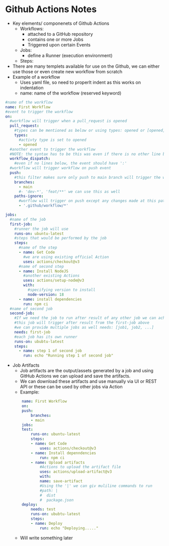 # Github Actions Notes
- Key elements/ componenets of Github Actions
    - Workflows:
        - attached to a GitHub repository
        - contains one or more Jobs
        - Triggered upon certain Events
    - Jobs:
        - define a Runner (execution environment)
    - Steps:
- There are many templets available for use on the Github, we can either use those or even create new workflow from scratch
- Example of a workflow
    - Uses yaml file, so need to properlt indent as this works on indentation
    - name: name of the workflow (reserved keyword)

```yaml
#name of the workflow
name: First Workflow
#event to trigger the workflow
on:
  #workflow will trigger when a pull_request is opened
  pull_request:
    #types can be mentioned as below or using types: opened or [opened, other_events]
    types:
      #activty type is set to opened
      - opened
  #another event to trigger the workflow
  #NOTE: the syntax has to be this was even if there is no other line below
  workflow_dispatch:
    #even if no lines below, the event should have ':'
  #workflow will trigger workflow on push event
  push:
    #this filter makes sure only push to main branch will trigger the workflow
    branches:
      - main
      #- 'dev-*', 'feat/**' we can use this as well 
    paths-ignore:
      #worflow will trigger on push except any changes made at this path
      - '.github/workflow/*'

jobs:
  #name of the job
  first-job:
    #runner the job will use
    runs-on: ubuntu-latest
    #steps that would be performed by the job
    steps:
      #name of the step
      - name: Get Code
        #we are using existing official Action
        uses: actions/checkout@v3
      #name of second step  
      - name: Install NodeJS
        #another existing Actions
        uses: actions/setup-node@v3
        with:
          #specifying version to install
          node-version: 18
      - name: install dependencies
        run: npm ci
  #name of second job
  second-job:
    #If we need the job to run after result of any other job we can acheove that using "needs" keyword
    #this job will trigger after result from the first-job above
    #we can provide multiple jobs as well needs: [job1, job2, ...]
    needs: first-job
    #each job has its own runner
    runs-on: ububtu-latest
    steps:
      - name: step 1 of second job
        run: echo "Running step 1 of second job"
```
- Job Artifacts
    - Job artifacts are the output/assets generated by a job and using GitHub Actions we can upload and save the artifacts.
    - We can download these artifacts and use manually via UI or REST API or these can be used by other jobs via Action
    - Example:
    ```yaml
        name: First Workflow
        on:
        push:
            branches:
            - main      
        jobs:
        test:
            runs-on: ubuntu-latest
            steps:
            - name: Get Code
                uses: actions/checkout@v3  
            - name: Install depenndencies
                run: npm ci
            - name: Upload artifacts
                #Actions to upload the artifact file
                uses: actions/upload-artifact@v3
                with:
                name: save-artifact
                #Using the '|' we can giv muliline commands to run
                #path: |
                #  dist
                #  package.json
        deploy:
            needs: test
            runs-on: ububtu-latest
            steps:
            - name: Deploy
                run: echo "Deploying....."
    ```
    - Will write something later